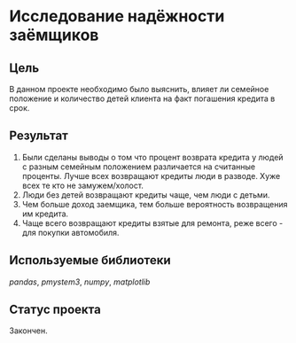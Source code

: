 # Исследование надёжности заёмщиков


## Цель

В данном проекте необходимо было выяснить, влияет ли семейное положение и количество детей клиента на факт погашения кредита в срок.

## Результат

1. Были сделаны выводы о том что процент возврата кредита у людей с разным семейным положением различается на считанные проценты. Лучше всех возвращают кредиты люди в разводе. Хуже всех те кто не замужем/холост. 
2. Люди без детей возвращают кредиты чаще, чем люди с детьми.
3. Чем больше доход заемщика, тем больше вероятность возвращения им кредита.
4. Чаще всего возвращают кредиты взятые для ремонта, реже всего - для покупки автомобиля.

## Используемые библиотеки
*pandas*, *pmystem3*, *numpy*, *matplotlib*

## Статус проекта

Закончен.